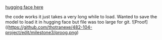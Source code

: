 [hugging face here](https://huggingface.co/spaces/thotranexe/toxicity)

the code works it just takes a very long while to load. Wanted to save the model to load it in hugging face but file was too large for git.
![Proof]((https://github.com/thotranexe/482-104-project/edit/milestone3/proog.png)
